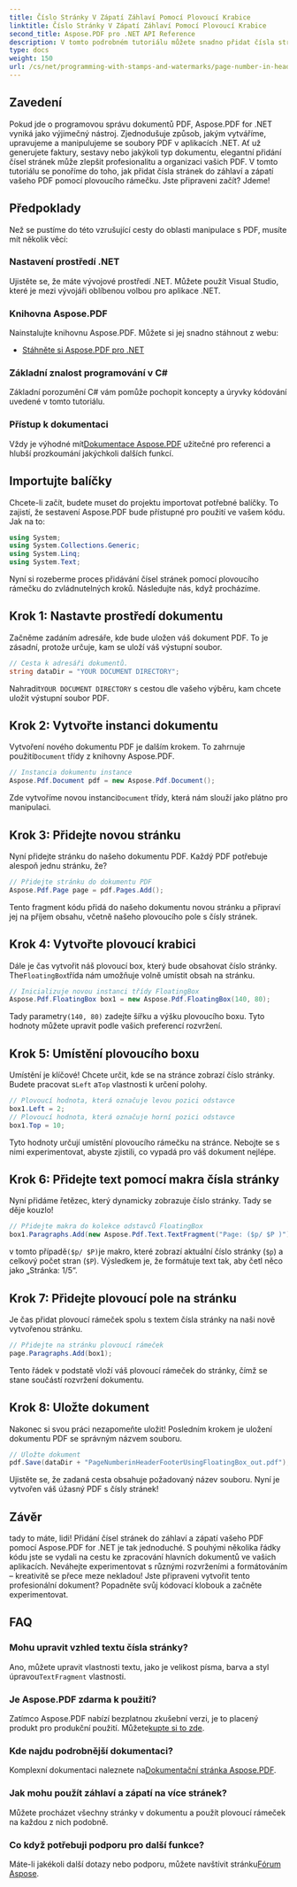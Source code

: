 ```yaml
---
title: Číslo Stránky V Zápatí Záhlaví Pomocí Plovoucí Krabice
linktitle: Číslo Stránky V Zápatí Záhlaví Pomocí Plovoucí Krabice
second_title: Aspose.PDF pro .NET API Reference
description: V tomto podrobném tutoriálu můžete snadno přidat čísla stránek do záhlaví a zápatí PDF pomocí plovoucího rámečku s Aspose.PDF pro .NET.
type: docs
weight: 150
url: /cs/net/programming-with-stamps-and-watermarks/page-number-in-header-footer-using-floating-box/
---
```

## Zavedení

Pokud jde o programovou správu dokumentů PDF, Aspose.PDF for .NET vyniká jako výjimečný nástroj. Zjednodušuje způsob, jakým vytváříme, upravujeme a manipulujeme se soubory PDF v aplikacích .NET. Ať už generujete faktury, sestavy nebo jakýkoli typ dokumentu, elegantní přidání čísel stránek může zlepšit profesionalitu a organizaci vašich PDF. V tomto tutoriálu se ponoříme do toho, jak přidat čísla stránek do záhlaví a zápatí vašeho PDF pomocí plovoucího rámečku. Jste připraveni začít? Jdeme!

## Předpoklady

Než se pustíme do této vzrušující cesty do oblasti manipulace s PDF, musíte mít několik věcí:

### Nastavení prostředí .NET
Ujistěte se, že máte vývojové prostředí .NET. Můžete použít Visual Studio, které je mezi vývojáři oblíbenou volbou pro aplikace .NET.

### Knihovna Aspose.PDF
Nainstalujte knihovnu Aspose.PDF. Můžete si jej snadno stáhnout z webu:

- [Stáhněte si Aspose.PDF pro .NET](https://releases.aspose.com/pdf/net/)

### Základní znalost programování v C#
Základní porozumění C# vám pomůže pochopit koncepty a úryvky kódování uvedené v tomto tutoriálu.

### Přístup k dokumentaci
 Vždy je výhodné mít[Dokumentace Aspose.PDF](https://reference.aspose.com/pdf/net/) užitečné pro referenci a hlubší prozkoumání jakýchkoli dalších funkcí.

## Importujte balíčky

Chcete-li začít, budete muset do projektu importovat potřebné balíčky. To zajistí, že sestavení Aspose.PDF bude přístupné pro použití ve vašem kódu. Jak na to:

```csharp
using System;
using System.Collections.Generic;
using System.Linq;
using System.Text;
```

Nyní si rozeberme proces přidávání čísel stránek pomocí plovoucího rámečku do zvládnutelných kroků. Následujte nás, když procházíme.

## Krok 1: Nastavte prostředí dokumentu

Začněme zadáním adresáře, kde bude uložen váš dokument PDF. To je zásadní, protože určuje, kam se uloží váš výstupní soubor.

```csharp
// Cesta k adresáři dokumentů.
string dataDir = "YOUR DOCUMENT DIRECTORY";
```

 Nahradit`YOUR DOCUMENT DIRECTORY` s cestou dle vašeho výběru, kam chcete uložit výstupní soubor PDF.

## Krok 2: Vytvořte instanci dokumentu

 Vytvoření nového dokumentu PDF je dalším krokem. To zahrnuje použití`Document` třídy z knihovny Aspose.PDF.

```csharp
// Instancia dokumentu instance
Aspose.Pdf.Document pdf = new Aspose.Pdf.Document();
```
 Zde vytvoříme novou instanci`Document` třídy, která nám slouží jako plátno pro manipulaci.

## Krok 3: Přidejte novou stránku

Nyní přidejte stránku do našeho dokumentu PDF. Každý PDF potřebuje alespoň jednu stránku, že?

```csharp
// Přidejte stránku do dokumentu PDF
Aspose.Pdf.Page page = pdf.Pages.Add();
```
Tento fragment kódu přidá do našeho dokumentu novou stránku a připraví jej na příjem obsahu, včetně našeho plovoucího pole s čísly stránek.

## Krok 4: Vytvořte plovoucí krabici

 Dále je čas vytvořit náš plovoucí box, který bude obsahovat číslo stránky. The`FloatingBox`třída nám umožňuje volně umístit obsah na stránku.

```csharp
// Inicializuje novou instanci třídy FloatingBox
Aspose.Pdf.FloatingBox box1 = new Aspose.Pdf.FloatingBox(140, 80);
```
 Tady parametry`(140, 80)` zadejte šířku a výšku plovoucího boxu. Tyto hodnoty můžete upravit podle vašich preferencí rozvržení.

## Krok 5: Umístění plovoucího boxu

 Umístění je klíčové! Chcete určit, kde se na stránce zobrazí číslo stránky. Budete pracovat s`Left` a`Top` vlastnosti k určení polohy.

```csharp
// Plovoucí hodnota, která označuje levou pozici odstavce
box1.Left = 2;
// Plovoucí hodnota, která označuje horní pozici odstavce
box1.Top = 10;
```
Tyto hodnoty určují umístění plovoucího rámečku na stránce. Nebojte se s nimi experimentovat, abyste zjistili, co vypadá pro váš dokument nejlépe.

## Krok 6: Přidejte text pomocí makra čísla stránky

Nyní přidáme řetězec, který dynamicky zobrazuje číslo stránky. Tady se děje kouzlo!

```csharp
// Přidejte makra do kolekce odstavců FloatingBox
box1.Paragraphs.Add(new Aspose.Pdf.Text.TextFragment("Page: ($p/ $P )"));
```
 v tomto případě`($p/ $P)`je makro, které zobrazí aktuální číslo stránky (`$p`) a celkový počet stran (`$P`). Výsledkem je, že formátuje text tak, aby četl něco jako „Stránka: 1/5“.

## Krok 7: Přidejte plovoucí pole na stránku

Je čas přidat plovoucí rámeček spolu s textem čísla stránky na naši nově vytvořenou stránku.

```csharp
// Přidejte na stránku plovoucí rámeček
page.Paragraphs.Add(box1);
```
Tento řádek v podstatě vloží váš plovoucí rámeček do stránky, čímž se stane součástí rozvržení dokumentu. 

## Krok 8: Uložte dokument

Nakonec si svou práci nezapomeňte uložit! Posledním krokem je uložení dokumentu PDF se správným názvem souboru.

```csharp
// Uložte dokument
pdf.Save(dataDir + "PageNumberinHeaderFooterUsingFloatingBox_out.pdf");
```
Ujistěte se, že zadaná cesta obsahuje požadovaný název souboru. Nyní je vytvořen váš úžasný PDF s čísly stránek! 

## Závěr

tady to máte, lidi! Přidání čísel stránek do záhlaví a zápatí vašeho PDF pomocí Aspose.PDF for .NET je tak jednoduché. S pouhými několika řádky kódu jste se vydali na cestu ke zpracování hlavních dokumentů ve vašich aplikacích. Neváhejte experimentovat s různými rozvrženími a formátováním – kreativitě se přece meze nekladou! Jste připraveni vytvořit tento profesionální dokument? Popadněte svůj kódovací klobouk a začněte experimentovat.

## FAQ

### Mohu upravit vzhled textu čísla stránky?  
 Ano, můžete upravit vlastnosti textu, jako je velikost písma, barva a styl úpravou`TextFragment` vlastnosti.

### Je Aspose.PDF zdarma k použití?  
 Zatímco Aspose.PDF nabízí bezplatnou zkušební verzi, je to placený produkt pro produkční použití. Můžete[kupte si to zde](https://purchase.aspose.com/buy).

### Kde najdu podrobnější dokumentaci?  
 Komplexní dokumentaci naleznete na[Dokumentační stránka Aspose.PDF](https://reference.aspose.com/pdf/net/).

### Jak mohu použít záhlaví a zápatí na více stránek?  
Můžete procházet všechny stránky v dokumentu a použít plovoucí rámeček na každou z nich podobně.

### Co když potřebuji podporu pro další funkce?  
Máte-li jakékoli další dotazy nebo podporu, můžete navštívit stránku[Fórum Aspose](https://forum.aspose.com/c/pdf/10).